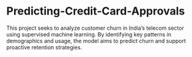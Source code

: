 # Predicting-Credit-Card-Approvals
This project seeks to analyze customer churn in India’s telecom sector using supervised machine learning. By identifying key patterns in demographics and usage, the model aims to predict churn and support proactive retention strategies.

